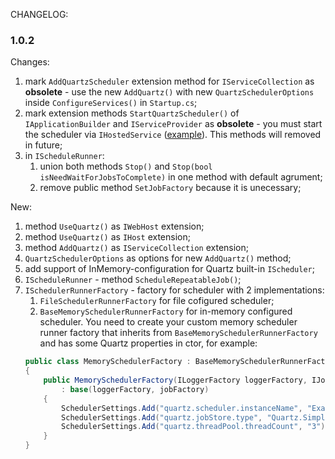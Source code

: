 ﻿CHANGELOG:

### 1.0.2

Changes:

1. mark `AddQuartzScheduler` extension method for `IServiceCollection` as **obsolete** - use the new `AddQuartz()` with new `QuartzSchedulerOptions` inside `ConfigureServices()` in `Startup.cs`;
2. mark extension methods `StartQuartzScheduler()` of `IApplicationBuilder` and `IServiceProvider` as **obsolete** - you must start the scheduler via `IHostedService` ([example](../examples/NetCore.WebApi.ServiceProvider.InMemoryConfig/Extensions/QuartzSchedulerHostedService.cs)). This methods will removed in future;
2. in `IScheduleRunner`:
    1. union both methods `Stop()` and `Stop(bool isNeedWaitForJobsToComplete)` in one method with default agrument;
    1. remove public method `SetJobFactory` because it is unecessary;

New:

1. method `UseQuartz()` as `IWebHost` extension;
2. method `UseQuartz()` as `IHost` extension;
2. method `AddQuartz()` as `IServiceCollection` extension;
2. `QuartzSchedulerOptions` as options for new `AddQuartz()` method;
2. add support of InMemory-configuration for Quartz built-in `IScheduler`;
2. `IScheduleRunner` - method `ScheduleRepeatableJob()`;
2. `ISchedulerRunnerFactory` - factory for scheduler with 2 implementations:
    1. `FileSchedulerRunnerFactory` for file cofigured scheduler;
    1. `BaseMemorySchedulerRunnerFactory` for in-memory configured scheduler. You need to create your custom memory scheduler runner factory that inherits from `BaseMemorySchedulerRunnerFactory` and has some Quartz properties in ctor, for example:
    ```csharp
    public class MemorySchedulerFactory : BaseMemorySchedulerRunnerFactory
    {
        public MemorySchedulerFactory(ILoggerFactory loggerFactory, IJobFactory jobFactory)
            : base(loggerFactory, jobFactory)
        {
            SchedulerSettings.Add("quartz.scheduler.instanceName", "ExampleQuartzScheduler");
            SchedulerSettings.Add("quartz.jobStore.type", "Quartz.Simpl.RAMJobStore, Quartz");
            SchedulerSettings.Add("quartz.threadPool.threadCount", "3");
        }
    }
    ```